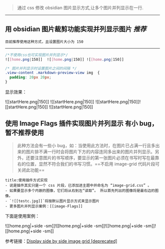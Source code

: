 >通过 css 修改 obsidian 图片显示方式,让多个图片并列显示在一行.
---
## 用 obsidian 图片裁剪功能实现并列显示图片  *推荐*
```ad-warning
目前推荐使用这种方式，且设置图片大小为 150
```
---
``` css
/*不使用css也可实现图片并列显示*/
![[home.png|150]]  ![[home.png|150]] ![[home.png|150]]

/* 图片并列显示时设置图片之间的间隔 */
.view-content .markdown-preview-view img  {
  padding: 20px 20px;
}
```

显示效果：

![[startHere.png|150]]  ![[startHere.png|150]] ![[startHere.png|150]]![[startHere.png|150]]  ![[startHere.png|150]]
## 使用 Image Flags 插件实现图片并列显示  **有小 bug，暂不推荐使用**
>此种方法会有一些小 bug，如：当使用此方法时，在图片已占满一行且多出来的图片排不满一行时会将图片下方的内容连同多出来的图片并列显示。另外，还要注意图片的书写顺序，要显示的第一张图片必须在书写时写在最靠右的位置，显然不符合我们的书写习惯。==不启用 image-grid 代码片段可关闭此功能==


```ad-warning
title:使用插件方式实现
- 说是插件其实只是一个 css 片段，已添加进主题中并命名为 “image-grid.css” 。
- 如果要显示多个内嵌的图像，它们将从右到左“读取”。 所以首先列出的图像将是最右边的图像。
- `![[testc.jpg]]`将按默认图片显示方式来显示图片
- 更多图片并列显示案例：[[image-Flags]]
```

下面是使用案例：

![[home.png|+side -sm]]![[home.png|+side -sm]]![[home.png|+side -sm]]![[home.png|+side -sm]]

参考链接：[Display side by side image grid \[deprecated\]](https://forum.obsidian.md/t/display-side-by-side-image-grid-deprecated/9359)





